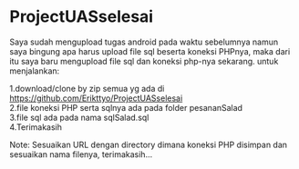 # ProjectUASselesai

Saya sudah mengupload tugas android pada waktu sebelumnya namun saya bingung apa harus upload file sql beserta koneksi PHPnya,
maka dari itu saya baru mengupload file sql dan koneksi php-nya sekarang.
untuk menjalankan: <br>

1.download/clone by zip semua yg ada di https://github.com/Erikttyo/ProjectUASselesai <br>
2.file koneksi PHP serta sqlnya ada pada folder pesananSalad <br>
3.file sql ada pada nama sqlSalad.sql <br>
4.Terimakasih <br>

Note:
Sesuaikan URL dengan directory dimana koneksi PHP disimpan dan sesuaikan nama filenya, terimakasih...
